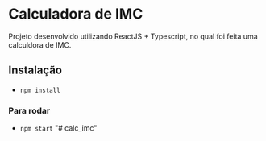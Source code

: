 # Calculadora de IMC

Projeto desenvolvido utilizando ReactJS + Typescript, no qual foi feita uma calculdora de IMC.

## Instalação

- `npm install`

### Para rodar

- `npm start`
"# calc_imc" 
